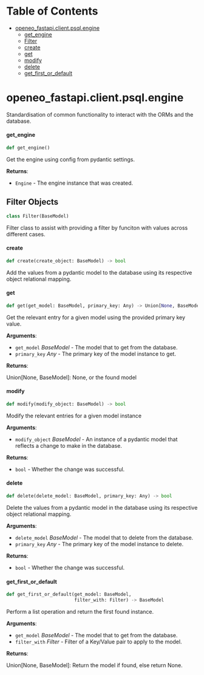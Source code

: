 # Table of Contents

* [openeo\_fastapi.client.psql.engine](#openeo_fastapi.client.psql.engine)
  * [get\_engine](#openeo_fastapi.client.psql.engine.get_engine)
  * [Filter](#openeo_fastapi.client.psql.engine.Filter)
  * [create](#openeo_fastapi.client.psql.engine.create)
  * [get](#openeo_fastapi.client.psql.engine.get)
  * [modify](#openeo_fastapi.client.psql.engine.modify)
  * [delete](#openeo_fastapi.client.psql.engine.delete)
  * [get\_first\_or\_default](#openeo_fastapi.client.psql.engine.get_first_or_default)

<a id="openeo_fastapi.client.psql.engine"></a>

# openeo\_fastapi.client.psql.engine

Standardisation of common functionality to interact with the ORMs and the database.

<a id="openeo_fastapi.client.psql.engine.get_engine"></a>

#### get\_engine

```python
def get_engine()
```

Get the engine using config from pydantic settings.

**Returns**:

- `Engine` - The engine instance that was created.

<a id="openeo_fastapi.client.psql.engine.Filter"></a>

## Filter Objects

```python
class Filter(BaseModel)
```

Filter class to assist with providing a filter by funciton with values across different cases.

<a id="openeo_fastapi.client.psql.engine.create"></a>

#### create

```python
def create(create_object: BaseModel) -> bool
```

Add the values from a pydantic model to the database using its respective object relational mapping.

<a id="openeo_fastapi.client.psql.engine.get"></a>

#### get

```python
def get(get_model: BaseModel, primary_key: Any) -> Union[None, BaseModel]
```

Get the relevant entry for a given model using the provided primary key value.

**Arguments**:

- `get_model` _BaseModel_ - The model that to get from the database.
- `primary_key` _Any_ - The primary key of the model instance to get.
  

**Returns**:

  Union[None, BaseModel]: None, or the found model

<a id="openeo_fastapi.client.psql.engine.modify"></a>

#### modify

```python
def modify(modify_object: BaseModel) -> bool
```

Modify the relevant entries for a given model instance

**Arguments**:

- `modify_object` _BaseModel_ - An instance of a pydantic model that reflects a change to make in the database.
  

**Returns**:

- `bool` - Whether the change was successful.

<a id="openeo_fastapi.client.psql.engine.delete"></a>

#### delete

```python
def delete(delete_model: BaseModel, primary_key: Any) -> bool
```

Delete the values from a pydantic model in the database using its respective object relational mapping.

**Arguments**:

- `delete_model` _BaseModel_ - The model that to delete from the database.
- `primary_key` _Any_ - The primary key of the model instance to delete.
  

**Returns**:

- `bool` - Whether the change was successful.

<a id="openeo_fastapi.client.psql.engine.get_first_or_default"></a>

#### get\_first\_or\_default

```python
def get_first_or_default(get_model: BaseModel,
                         filter_with: Filter) -> BaseModel
```

Perform a list operation and return the first found instance.

**Arguments**:

- `get_model` _BaseModel_ - The model that to get from the database.
- `filter_with` _Filter_ - Filter of a Key/Value pair to apply to the model.
  

**Returns**:

  Union[None, BaseModel]: Return the model if found, else return None.

